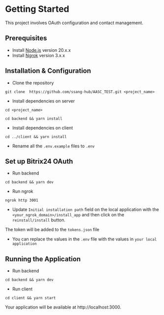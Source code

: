 # Getting Started

This project involves OAuth configuration and contact management.

## Prerequisites

- Install [Node.js](https://nodejs.org/en/) version 20.x.x
- Install [Ngrok](https://ngrok.com/download) version 3.x.x

## Installation & Configuration

- Clone the repository

```
git clone  https://github.com/ssang-hub/AASC_TEST.git <project_name>
```

- Install dependencies on server

```
cd <project_name>
```

```
cd backend && yarn install
```

- Install dependencies on client

```
cd ../client && yarn install
```

- Rename all the `.env.example` files to `.env`

## Set up Bitrix24 OAuth

- Run backend

```
cd backend && yarn dev
```

- Run ngrok

```
ngrok http 3001
```

- Update `Initial installation path` field on the local application with the `<your_ngrok_domain>/install_app` and then click on the `reinstall/install` button.

The token will be added to the `tokens.json` file

- You can replace the values in the `.env` file with the values in `your local application`

## Running the Application

- Run backend

```
cd backend && yarn dev
```

- Run client

```
cd client && yarn start
```

Your application will be available at http://localhost:3000.

